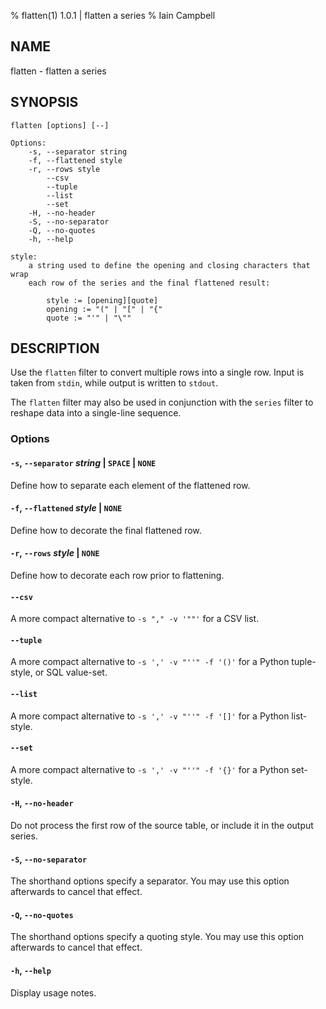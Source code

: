 % flatten(1) 1.0.1 | flatten a series
% Iain Campbell

## NAME
flatten - flatten a series

## SYNOPSIS
	flatten [options] [--]

    Options:
		-s, --separator string
		-f, --flattened style
		-r, --rows style
		    --csv
		    --tuple
		    --list
		    --set
		-H, --no-header
		-S, --no-separator
		-Q, --no-quotes
		-h, --help

    style:
		a string used to define the opening and closing characters that wrap
		each row of the series and the final flattened result:

			style := [opening][quote]
			opening := "(" | "[" | "{"
			quote := "'" | "\""

## DESCRIPTION
Use the `flatten` filter to convert multiple rows into a single row. Input is taken from `stdin`, while output is written to `stdout`.

The `flatten` filter may also be used in conjunction with the `series` filter to reshape data into a single-line sequence. 

### Options

#### `-s`, `--separator` _string_ | `SPACE` | `NONE`

Define how to separate each element of the flattened row.

#### `-f`, `--flattened` _style_ | `NONE`

Define how to decorate the final flattened row.

#### `-r`, `--rows` _style_ | `NONE`

Define how to decorate each row prior to flattening.

#### `--csv`

A more compact alternative to `-s "," -v '""'` for a CSV list.

#### `--tuple`

A more compact alternative to `-s ',' -v "''" -f '()'` for a Python tuple-style, or SQL value-set.

#### `--list`

A more compact alternative to `-s ',' -v "''" -f '[]'` for a Python list-style.

#### `--set`

A more compact alternative to `-s ',' -v "''" -f '{}'` for a Python set-style.

#### `-H`, `--no-header`

Do not process the first row of the source table, or include it in the output series.

#### `-S`, `--no-separator`

The shorthand options specify a separator. You may use this option afterwards to cancel that effect.

#### `-Q`, `--no-quotes`

The shorthand options specify a quoting style. You may use this option afterwards to cancel that effect.

#### `-h`, `--help`

Display usage notes.
